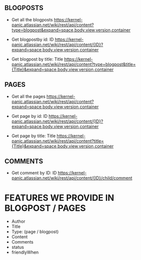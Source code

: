 ## BLOGPOSTS
* Get all the blogposts
https://kernel-panic.atlassian.net/wiki/rest/api/content?type=blogpost&expand=space,body.view,version,container

* Get blogpostby id: ID
https://kernel-panic.atlassian.net/wiki/rest/api/content/{ID}?expand=space,body.view,version,container

* Get blogpost by title: Title
https://kernel-panic.atlassian.net/wiki/rest/api/content?type=blogpost&title={Title}&expand=space,body.view,version,container

## PAGES
* Get all the pages
https://kernel-panic.atlassian.net/wiki/rest/api/content?expand=space,body.view,version,container

* Get page by id: ID
https://kernel-panic.atlassian.net/wiki/rest/api/content/{ID}?expand=space,body.view,version,container

* Get page by title: Title
https://kernel-panic.atlassian.net/wiki/rest/api/content?title={Title}&expand=space,body.view,version,container

## COMMENTS
* Get comment by ID: ID
https://kernel-panic.atlassian.net/wiki/rest/api/content/{ID}/child/comment

# FEATURES WE PROVIDE IN BLOGPOST / PAGES
* Author
* Title
* Type: (page / blogpost)
* Content
* Comments
* status
* friendlyWhen